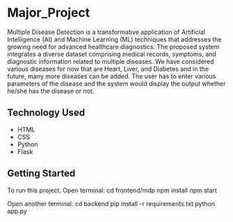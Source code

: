 # Major_Project

Multiple Disease Detection is a transformative application of Artificial Intelligence (AI) and Machine Learning (ML) techniques that addresses the growing need for advanced healthcare diagnostics. The proposed system integrates a diverse dataset comprising medical records, symptoms, and diagnostic information related to multiple diseases. We have considered various diseases for now that are Heart, Liver, and Diabetes and in the future, many more diseases can be added. The user has to enter various parameters of the disease and the system would display the output whether he/she has the disease or not.

## Technology Used
- HTML
- CSS
- Python
- Flask

## Getting Started
To run this project.
Open terminal:
cd frontend/mdp
npm install
npm start

Open another terminal:
cd backend
pip install -r requirements.txt
python app.py
